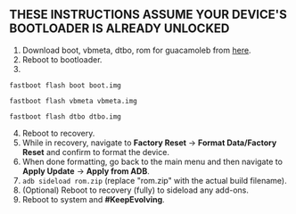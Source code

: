## THESE INSTRUCTIONS ASSUME YOUR DEVICE'S BOOTLOADER IS ALREADY UNLOCKED

1. Download boot, vbmeta, dtbo, rom for guacamoleb from [here](https://sourceforge.net/projects/evolution-x/files/guacamoleb/15/).
2. Reboot to bootloader.
3.
```fastboot flash boot boot.img```

```fastboot flash vbmeta vbmeta.img```

```fastboot flash dtbo dtbo.img```

4. Reboot to recovery.
5. While in recovery, navigate to **Factory Reset** → **Format Data/Factory Reset** and confirm to format the device.
6. When done formatting, go back to the main menu and then navigate to **Apply Update** → **Apply from ADB**.
7. `adb sideload rom.zip` (replace "rom.zip" with the actual build filename).
8. (Optional) Reboot to recovery (fully) to sideload any add-ons.
9. Reboot to system and **#KeepEvolving**.
